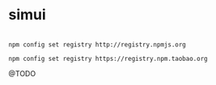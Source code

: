 # simui


```base

npm config set registry http://registry.npmjs.org　

npm config set registry https://registry.npm.taobao.org

```

@TODO